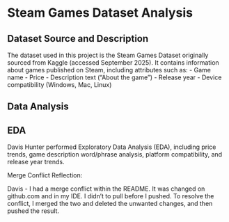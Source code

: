 # Steam Games Dataset Analysis

## Dataset Source and Description
The dataset used in this project is the Steam Games Dataset originally sourced from Kaggle (accessed September 2025).
It contains information about games published on Steam, including attributes such as:
	-	Game name
	-	Price
	-	Description text (“About the game”)
	-	Release year
	-	Device compatibility (Windows, Mac, Linux)

## Data Analysis

## EDA 

Davis Hunter performed Exploratory Data Analysis (EDA), including price trends, game description word/phrase analysis, platform compatibility, and release year trends.

Merge Conflict Reflection:

Davis - I had a merge conflict within the README. It was changed on github.com and in my IDE. I didn’t to pull before I pushed. To resolve the conflict, I merged the two and deleted the unwanted changes, and then pushed the result.
